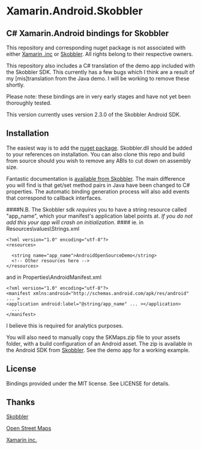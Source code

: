 Xamarin.Android.Skobbler
========================

## C# Xamarin.Android bindings for Skobbler ##

This repository and corresponding nuget package is not associated with either [Xamarin .inc](http://xamarin.com/) or [Skobbler](http://www.skobbler.com/). All rights belong to their respective owners.

This repository also includes a C# translation of the demo app included with the Skobbler SDK. This currently has a few bugs which I think are a result of my [mis]translation from the Java demo. I will be working to remove these shortly.

Please note: these bindings are in very early stages and have not yet been thoroughly tested.

This version currently uses version 2.3.0 of the Skobbler Android SDK.

## Installation ##

The easiest way is to add the [nuget package](https://www.nuget.org/packages/Xamarin.Android.Skobbler/). Skobbler.dll should be added to your references on installation. You can also clone this repo and build from source should you wish to remove any ABIs to cut down on assembly size.

Fantastic documentation is [available from Skobbler](http://developer.skobbler.com/getting-started/android). The main difference you will find is that get/set method pairs in Java have been changed to  C# properties. The automatic binding generation process will also add events that correspond to callback interfaces.

####N.B. The Skobbler sdk *requires* you to have a string resource called "app_name", which your manifest's application label points at. *If you do not add this your app will crash on initialization.* ####
ie. in Resources\values\Strings.xml


    <?xml version="1.0" encoding="utf-8"?>
    <resources>
    
      <string name="app_name">AndroidOpenSourceDemo</string>
      <!-- Other resources here -->
    </resources>
and in Properties\AndroidManifest.xml

    <?xml version="1.0" encoding="utf-8"?>
    <manifest xmlns:android="http://schemas.android.com/apk/res/android" ... >
    <application android:label="@string/app_name" ... ></application>
      ...
    </manifest>


I believe this is required for analytics purposes.

You will also need to manually copy the SKMaps.zip file to your assets folder, with a build configuration of an Android asset. The zip is available in the Android SDK from [Skobbler](http://developer.skobbler.com/support#download). See the demo app for a working example.

## License ##
Bindings provided under the MIT license. See LICENSE for details.

## Thanks ##
[Skobbler](http://www.skobbler.com/)

[Open Street Maps](http://www.openstreetmap.org/)

[Xamarin inc.](http://xamarin.com/)